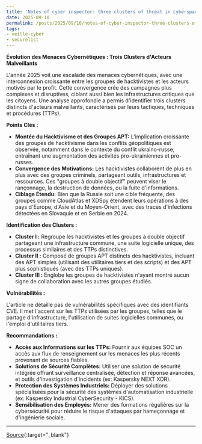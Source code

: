 ```yaml
---
title: 'Notes of cyber inspector: three clusters of threat in cyberspace'
date: 2025-09-10
permalink: /posts/2025/09/10/notes-of-cyber-inspector-three-clusters-of-threat-in-cyberspace/
tags:
- veille-cyber
- securelist
---
```

**Évolution des Menaces Cybernétiques : Trois Clusters d'Acteurs Malveillants**

L'année 2025 voit une escalade des menaces cybernétiques, avec une interconnexion croissante entre les groupes de hacktivistes et les acteurs motivés par le profit. Cette convergence crée des campagnes plus complexes et disruptives, ciblant aussi bien les infrastructures critiques que les citoyens. Une analyse approfondie a permis d'identifier trois clusters distincts d'acteurs malveillants, caractérisés par leurs tactiques, techniques et procédures (TTPs).

**Points Clés :**

*   **Montée du Hacktivisme et des Groupes APT:** L'implication croissante des groupes de hacktivisme dans les conflits géopolitiques est observée, notamment dans le contexte du conflit ukraino-russe, entraînant une augmentation des activités pro-ukrainiennes et pro-russes.
*   **Convergence des Motivations:** Les hacktivistes collaborent de plus en plus avec des groupes criminels, partageant outils, infrastructures et ressources. Ces "groupes à double objectif" peuvent viser le rançonnage, la destruction de données, ou la fuite d'informations.
*   **Ciblage Étendu:** Bien que la Russie soit une cible fréquente, des groupes comme CloudAtlas et XDSpy étendent leurs opérations à des pays d'Europe, d'Asie et du Moyen-Orient, avec des traces d'infections détectées en Slovaquie et en Serbie en 2024.

**Identification des Clusters :**

*   **Cluster I :** Regroupe les hacktivistes et les groupes à double objectif partageant une infrastructure commune, une suite logicielle unique, des processus similaires et des TTPs distinctives.
*   **Cluster II :** Composé de groupes APT distincts des hacktivistes, incluant des APT simples (utilisant des utilitaires tiers et des scripts) et des APT plus sophistiqués (avec des TTPs uniques).
*   **Cluster III :** Englobe les groupes de hacktivistes n'ayant montré aucun signe de collaboration avec les autres groupes étudiés.

**Vulnérabilités :**

L'article ne détaille pas de vulnérabilités spécifiques avec des identifiants CVE. Il met l'accent sur les TTPs utilisées par les groupes, telles que le partage d'infrastructure, l'utilisation de suites logicielles communes, ou l'emploi d'utilitaires tiers.

**Recommandations :**

*   **Accès aux Informations sur les TTPs:** Fournir aux équipes SOC un accès aux flux de renseignement sur les menaces les plus récents provenant de sources fiables.
*   **Solutions de Sécurité Complètes:** Utiliser une solution de sécurité intégrée offrant surveillance centralisée, détection et réponse avancées, et outils d'investigation d'incidents (ex: Kaspersky NEXT XDR).
*   **Protection des Systèmes Industriels:** Déployer des solutions spécialisées pour la sécurité des systèmes d'automatisation industrielle (ex: Kaspersky Industrial CyberSecurity - KICS).
*   **Sensibilisation des Employés:** Mener des formations régulières sur la cybersécurité pour réduire le risque d'attaques par hameçonnage et d'ingénierie sociale.

---
[Source](https://securelist.com/three-hacktivist-apt-clusters-tools-and-ttps/117324/){:target="_blank"}
